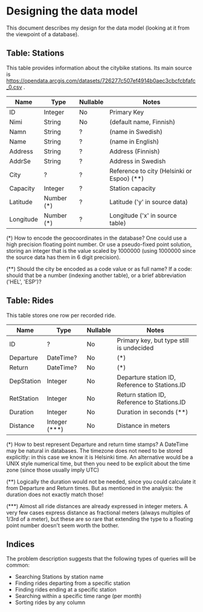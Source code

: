 # Designing the data model

This document describes my design for the data model (looking at it
from the viewpoint of a database).

## Table: Stations

This table provides information about the citybike stations. Its main
source is
https://opendata.arcgis.com/datasets/726277c507ef4914b0aec3cbcfcbfafc_0.csv .

| Name | Type | Nullable | Notes |
| ---- | ---- | -------- | ----- |
| ID   | Integer | No | Primary Key |
| Nimi | String | No | (default name, Finnish) |
| Namn | String | ? | (name in Swedish) |
| Name | String | ? | (name in English) |
| Address | String | ? | Address (Finnish) |
| AddrSe | String | ? | Address in Swedish |
| City | ? | ? | Reference to city (Helsinki or Espoo) (**) |
| Capacity | Integer | ? | Station capacity |
| Latitude | Number (*) | ? | Latitude ('y' in source data) |
| Longitude | Number (*) | ? | Longitude ('x' in source table) |

(*) How to encode the geocoordinates in the database? One could use a high
precision floating point number. Or use a pseudo-fixed point solution,
storing an integer that is the value scaled by 1000000 (using 1000000 since
the source data has them in 6 digit precision).

(**) Should the city be encoded as a code value or as full name? If
a code: should that be a number (indexing another table), or a brief
abbreviation ('HEL', 'ESP')?

## Table: Rides

This table stores one row per recorded ride.

| Name | Type | Nullable | Notes |
| ---- | ---- | -------- | ----- |
| ID | ? | No | Primary key, but type still is undecided |
| Departure | DateTime? | No | (*) |
| Return | DateTime? | No | (*) |
| DepStation | Integer | No | Departure station ID, Reference to Stations.ID |
| RetStation | Integer | No | Return station ID, Reference to Stations.ID |
| Duration | Integer | No | Duration in seconds (**) |
| Distance | Integer (***) | No | Distance in meters |

(*) How to best represent Departure and return time stamps? A DateTime
may be natural in databases. The timezone does not need to be stored
explicitly: in this case we know it is Helsinki time.
An alternative would be a UNIX style numerical time, but then you need
to be explicit about the time zone (since those usually imply UTC)

(**) Logically the duration would not be needed, since you could calculate
it from Departure and Return times. But as mentioned in the analysis: 
the duration does not exactly match those!

(***) Almost all ride distances are already expressed in integer meters.
A very few cases express distance as fractional meters (always
multiples of 1/3rd of a meter), but these are so rare that extending the
type to a floating point number doesn't seem worth the bother.

## Indices

The problem description suggests that the following types of queries will
be common:

* Searching Stations by station name
* Finding rides departing from a specific station
* Finding rides ending at a specific station
* Searching within a specific time range (per month)
* Sorting rides by any column




